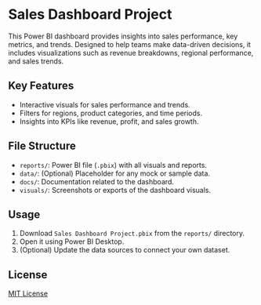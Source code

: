 # Sales Dashboard Project

This Power BI dashboard provides insights into sales performance, key metrics, and trends. Designed to help teams make data-driven decisions, it includes visualizations such as revenue breakdowns, regional performance, and sales trends.

## Key Features
- Interactive visuals for sales performance and trends.
- Filters for regions, product categories, and time periods.
- Insights into KPIs like revenue, profit, and sales growth.

## File Structure
- `reports/`: Power BI file (`.pbix`) with all visuals and reports.
- `data/`: (Optional) Placeholder for any mock or sample data.
- `docs/`: Documentation related to the dashboard.
- `visuals/`: Screenshots or exports of the dashboard visuals.

## Usage
1. Download `Sales Dashboard Project.pbix` from the `reports/` directory.
2. Open it using Power BI Desktop.
3. (Optional) Update the data sources to connect your own dataset.

## License
[MIT License](LICENSE)
